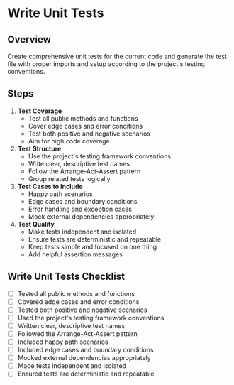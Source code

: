 # Write Unit Tests

## Overview

Create comprehensive unit tests for the current code and generate the test file with proper imports and setup according to the project's testing conventions.

## Steps

1. **Test Coverage**
   - Test all public methods and functions
   - Cover edge cases and error conditions
   - Test both positive and negative scenarios
   - Aim for high code coverage
2. **Test Structure**
   - Use the project's testing framework conventions
   - Write clear, descriptive test names
   - Follow the Arrange-Act-Assert pattern
   - Group related tests logically
3. **Test Cases to Include**
   - Happy path scenarios
   - Edge cases and boundary conditions
   - Error handling and exception cases
   - Mock external dependencies appropriately
4. **Test Quality**
   - Make tests independent and isolated
   - Ensure tests are deterministic and repeatable
   - Keep tests simple and focused on one thing
   - Add helpful assertion messages

## Write Unit Tests Checklist

- [ ] Tested all public methods and functions
- [ ] Covered edge cases and error conditions
- [ ] Tested both positive and negative scenarios
- [ ] Used the project's testing framework conventions
- [ ] Written clear, descriptive test names
- [ ] Followed the Arrange-Act-Assert pattern
- [ ] Included happy path scenarios
- [ ] Included edge cases and boundary conditions
- [ ] Mocked external dependencies appropriately
- [ ] Made tests independent and isolated
- [ ] Ensured tests are deterministic and repeatable

